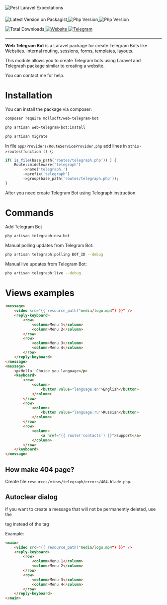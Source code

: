 ![Pest Laravel Expectations](https://banners.beyondco.de/Web%20Telegram%20Bot.png?theme=light&packageManager=composer+require&packageName=mollsoft%2Fweb-telegram-bot&pattern=architect&style=style_1&description=Make+Telegram+Bots+like+Website+using+Laravel&md=1&showWatermark=1&fontSize=100px&images=https%3A%2F%2Flaravel.com%2Fimg%2Flogomark.min.svg
)

<a href="https://packagist.org/packages/mollsoft/web-telegram-bot" target="_blank">
    <img style="display: inline-block; margin-top: 0.5em; margin-bottom: 0.5em" src="https://img.shields.io/packagist/v/mollsoft/web-telegram-bot.svg?style=flat&cacheSeconds=3600" alt="Latest Version on Packagist">
</a>

<a href="https://www.php.net">
    <img style="display: inline-block; margin-top: 0.5em; margin-bottom: 0.5em" src="https://img.shields.io/badge/php-%3E=8.2-brightgreen.svg?maxAge=2592000" alt="Php Version">
</a>

<a href="https://laravel.com/">
    <img style="display: inline-block; margin-top: 0.5em; margin-bottom: 0.5em" src="https://img.shields.io/badge/laravel-%3E=10-red.svg?maxAge=2592000" alt="Php Version">
</a>

<a href="https://packagist.org/packages/mollsoft/web-telegram-bot" target="_blank">
    <img style="display: inline-block; margin-top: 0.5em; margin-bottom: 0.5em" src="https://img.shields.io/packagist/dt/mollsoft/web-telegram-bot.svg?style=flat&cacheSeconds=3600" alt="Total Downloads">
</a>

<a href="https://mollsoft.com">
    <img alt="Website" src="https://img.shields.io/badge/Website-https://mollsoft.com-black">
</a>

<a href="https://t.me/mollsoft">
    <img alt="Telegram" src="https://img.shields.io/badge/Telegram-@mollsoft-blue">
</a>

---

**Web Telegram Bot** is a Laravel package for create Telegram Bots like Websites. Internal routing, sessions, forms, templates, layouts. 

This module allows you to create Telegram bots using Laravel and Telegraph package similar to creating a website.

You can contact me for help.

# Installation

You can install the package via composer:

```bash
composer require mollsoft/web-telegram-bot

php artisan web-telegram-bot:install

php artisan migrate
```

In file ```app/Providers/RouteServiceProvider.php``` add lines in ```$this->routes(function () {```:
```php
if( is_file(base_path('routes/telegraph.php')) ) {
    Route::middleware('telegraph')
        ->name('telegraph.')
        ->prefix('telegraph')
        ->group(base_path('routes/telegraph.php'));
}
```

After you need create Telegram Bot using Telegraph instruction.

# Commands
Add Telegram Bot

```bash
php artisan telegraph:new-bot
```

Manual polling updates from Telegram Bot:

```bash
php artisan telegraph:polling BOT_ID --debug
```

Manual live updates from Telegram Bot:

```bash
php artisan telegraph:live --debug
```

# Views examples

```html
<message>
    <video src="{{ resource_path("media/logo.mp4") }}" />
    <reply-keyboard>
        <row>
            <columm>Menu 1</columm>
            <column>Menu 2</column>
        </row>
        <row>
            <columm>Menu 3</columm>
            <column>Menu 4</column>
        </row>
    </reply-keyboard>
</message>
<message>
    <p>Hello! Choice you language</p>
    <keyboard>
        <row>
            <column>
                <button value="language:en">English</button>
            </column>
        </row>
        <row>
            <column>
                <button value="language:ru">Russian</button>
            </column>
        </row>
        <row>
            <column>
                <a href="{{ route('contacts') }}">Support</a>
            </column>
        </row>
    </keyboard>
</message>
```

## How make 404 page?

Create file `resources/views/telegraph/errors/404.blade.php`.

## Autoclear dialog

If you want to create a message that will not be permanently deleted, use the <main> tag instead of the <message> tag

Example:
```html
<main>
    <video src="{{ resource_path("media/logo.mp4") }}" />
    <reply-keyboard>
        <row>
            <columm>Menu 1</columm>
            <column>Menu 2</column>
        </row>
        <row>
            <columm>Menu 3</columm>
            <column>Menu 4</column>
        </row>
    </reply-keyboard>
</main>
```